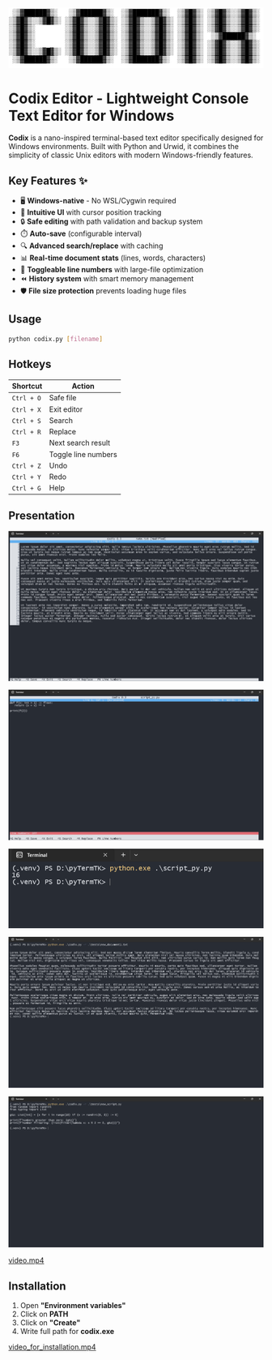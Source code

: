 ![img.png](resources/img.png)
# Codix Editor - Lightweight Console Text Editor for Windows

**Codix** is a nano-inspired terminal-based text editor specifically designed for Windows environments. Built with Python and Urwid, it combines the simplicity of classic Unix editors with modern Windows-friendly features.

## Key Features ✨
- 🖥️ **Windows-native** - No WSL/Cygwin required
- 📝 **Intuitive UI** with cursor position tracking
- 🔒 **Safe editing** with path validation and backup system
- ⏱️ **Auto-save** (configurable interval)
- 🔍 **Advanced search/replace** with caching
- 📊 **Real-time document stats** (lines, words, characters)
- 🔢 **Toggleable line numbers** with large-file optimization
- ⏪ **History system** with smart memory management
- 🛡️ **File size protection** prevents loading huge files

## Usage
```bash
python codix.py [filename]
```
## Hotkeys

| Shortcut   | Action              |
|------------|---------------------|
| `Ctrl + O` | Safe file           |
| `Ctrl + X` | Exit editor         |
| `Ctrl + S` | Search              |
| `Ctrl + R` | Replace             |
| `F3`       | Next search result  |
| `F6`       | Toggle line numbers |
| `Ctrl + Z` | Undo                |
| `Ctrl + Y` | Redo                |
| `Ctrl + G` | Help                |

## Presentation

![img.png](resources/img_1.png)

![img.png](resources/img_2.png)

![img.png](resources/img_3.png)

![img.png](resources/img_4.png)

![img.png](resources/img_5.png)

[video.mp4](resources/video.mp4)

## Installation

1) Open **"Environment variables"**
2) Click on **PATH**
3) Click on **"Create"**
4) Write full path for **codix.exe**

[video_for_installation.mp4](resources%2Fvideo_for_installation.mp4)
